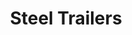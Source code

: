 ---
title: "Steel Trailers"
description: "The hottest trend in the food trailer business. With a stunning and trendy retro design, our builds offer top-of-the-line amenities, safety and reliability."
thumbnail_image: "wp-content/uploads/2019/09/banner2.jpg"
---